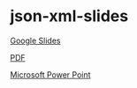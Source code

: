 # json-xml-slides
[Google Slides](https://docs.google.com/presentation/d/1QMxBAVfguibwlmTKtw4m-IodFkpPiJmYhhPnuYa1100/edit?usp=sharing)

[PDF](JSON%20%26%20XML.pdf)

[Microsoft Power Point](JSON%20%26%20XML.pptx)

